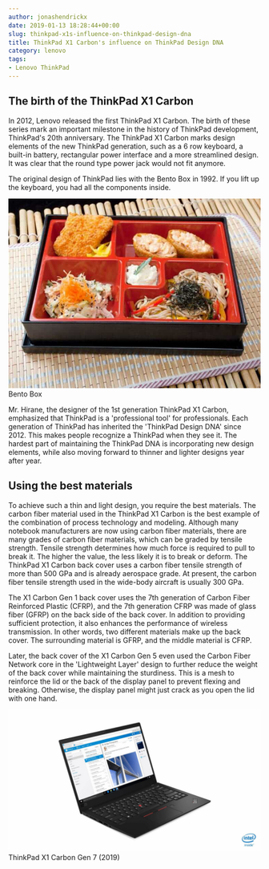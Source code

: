 ```yaml
---
author: jonashendrickx
date: 2019-01-13 18:28:44+00:00
slug: thinkpad-x1s-influence-on-thinkpad-design-dna
title: ThinkPad X1 Carbon's influence on ThinkPad Design DNA
category: lenovo
tags:
- Lenovo ThinkPad
---
```

## The birth of the ThinkPad X1 Carbon

In 2012, Lenovo released the first ThinkPad X1 Carbon. The birth of these series mark an important milestone in the history of ThinkPad development, ThinkPad's 20th anniversary. The ThinkPad X1 Carbon marks design elements of the new ThinkPad generation, such as a 6 row keyboard, a built-in battery, rectangular power interface and a more streamlined design. It was clear that the round type power jack would not fit anymore.

The original design of ThinkPad lies with the Bento Box in 1992. If you lift up the keyboard, you had all the components inside.

![Bento Box](/assets/img/posts/thinkscopes/2019/01/bento-box.jpg) Bento Box

Mr. Hirane, the designer of the 1st generation ThinkPad X1 Carbon, emphasized that ThinkPad is a 'professional tool' for professionals. Each generation of ThinkPad has inherited the 'ThinkPad Design DNA' since 2012. This makes people recognize a ThinkPad when they see it. The hardest part of maintaining the ThinkPad DNA is incorporating new design elements, while also moving forward to thinner and lighter designs year after year.

## Using the best materials

To achieve such a thin and light design, you require the best materials. The carbon fiber material used in the ThinkPad X1 Carbon is the best example of the combination of process technology and modeling. Although many notebook manufacturers are now using carbon fiber materials, there are many grades of carbon fiber materials, which can be graded by tensile strength. Tensile strength determines how much force is required to pull to break it. The higher the value, the less likely it is to break or deform. The ThinkPad X1 Carbon back cover uses a carbon fiber tensile strength of more than 500 GPa and is already aerospace grade. At present, the carbon fiber tensile strength used in the wide-body aircraft is usually 300 GPa.

The X1 Carbon Gen 1 back cover uses the 7th generation of Carbon Fiber Reinforced Plastic (CFRP), and the 7th generation CFRP was made of glass fiber (GFRP) on the back side of the back cover. In addition to providing sufficient protection, it also enhances the performance of wireless transmission. In other words, two different materials make up the back cover. The surrounding material is GFRP, and the middle material is CFRP.

Later, the back cover of the X1 Carbon Gen 5 even used the Carbon Fiber Network core in the 'Lightweight Layer' design to further reduce the weight of the back cover while maintaining the sturdiness. This is a mesh to reinforce the lid or the back of the display panel to prevent flexing and breaking. Otherwise, the display panel might just crack as you open the lid with one hand.

![ThinkPad X1 Carbon](/assets/img/posts/thinkscopes/2019/01/thinkpadx1carbon_2019-15.jpg)
ThinkPad X1 Carbon Gen 7 (2019)
